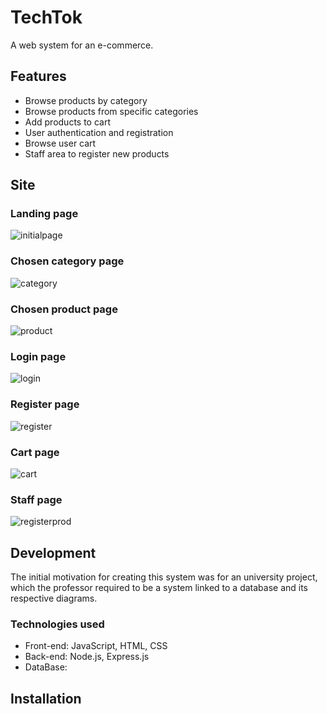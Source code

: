 # TechTok
  A web system for an e-commerce.
  
## Features
- Browse products by category
- Browse products from specific categories
- Add products to cart
- User authentication and registration
- Browse user cart
- Staff area to register new products

## Site

### Landing page
![initialpage](https://github.com/vdamasceno04/techtok/assets/101156671/32217c6e-1831-4abf-ac63-cab59cecd6f5)

### Chosen category page
![category](https://github.com/vdamasceno04/techtok/assets/101156671/981e56d9-979a-408a-8a92-c7cf2f95c395)

### Chosen product page
![product](https://github.com/vdamasceno04/techtok/assets/101156671/44a26eea-be9e-401f-897f-af7ab2b457d9)

### Login page
![login](https://github.com/vdamasceno04/techtok/assets/101156671/24f98f26-6f8a-44aa-878d-94e242a8577d)

### Register page
![register](https://github.com/vdamasceno04/techtok/assets/101156671/967cdac8-2db8-45d6-a1d9-0388cd41e052)

### Cart page
![cart](https://github.com/vdamasceno04/techtok/assets/101156671/829540bf-bcc5-4f59-accf-ceec6613d839)

### Staff page
![registerprod](https://github.com/vdamasceno04/techtok/assets/101156671/cae63a75-5397-4dc6-800d-0572ca45c895)

## Development
The initial motivation for creating this system was for an university project, which
the professor required to be a system linked to a database and its respective diagrams.

### Technologies used
- Front-end: JavaScript, HTML, CSS
- Back-end: Node.js, Express.js
- DataBase: 
## Installation
